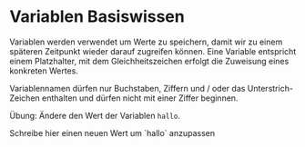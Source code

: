 # Variablen Basiswissen

Variablen werden verwendet um Werte zu speichern, damit wir zu einem späteren Zeitpunkt wieder darauf zugreifen können.
Eine Variable entspricht einem Platzhalter, mit dem Gleichheitszeichen erfolgt die Zuweisung eines konkreten
Wertes. 

Variablennamen dürfen nur Buchstaben, Ziffern und / oder das Unterstrich-Zeichen enthalten und dürfen nicht mit einer
Ziffer beginnen.

Übung: Ändere den Wert der Variablen `hallo`.

<div class='hint'>Schreibe hier einen neuen Wert um `hallo` anzupassen</div>

